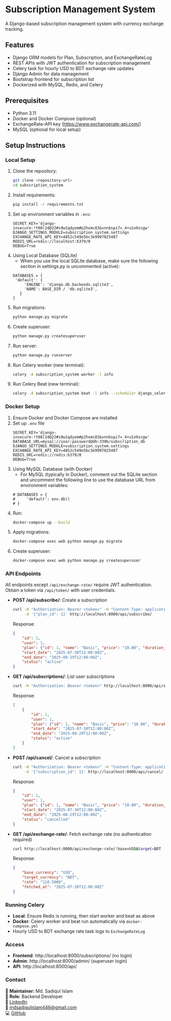 # Subscription Management System

A Django-based subscription management system with currency exchange tracking.

## Features
- Django ORM models for Plan, Subscription, and ExchangeRateLog
- REST APIs with JWT authentication for subscription management
- Celery task for hourly USD to BDT exchange rate updates
- Django Admin for data management
- Bootstrap frontend for subscription list
- Dockerized with MySQL, Redis, and Celery

## Prerequisites
- Python 3.11
- Docker and Docker Compose (optional)
- ExchangeRate-API key (https://www.exchangerate-api.com/)
- MySQL (optional for local setup)

## Setup Instructions

### Local Setup
1. Clone the repository:
   ```bash
   git clone <repository-url>
   cd subscription_system
   ```
2. Install requirements:
   ```bash
   pip install -r requirements.txt
   ```
3. Set up environment variables in `.env`:
   ```
   SECRET_KEY='django-insecure-!t08(2d@22#s9w1qdyom#p2hxmc83&vnnbspi7=_4+u1o9zcgw'
   DJANGO_SETTINGS_MODULE=subscription_system.settings
   EXCHANGE_RATE_API_KEY=4852c549e5bc3e9997825487
   REDIS_URL=redis://localhost:6379/0
   DEBUG=True
   ```
4. Using Local Database (SQLite)
   - When you use the local SQLite database, make sure the following section in settings.py is uncommented (active):
   ```
   DATABASES = {
    'default': {
        'ENGINE': 'django.db.backends.sqlite3',
        'NAME': BASE_DIR / 'db.sqlite3',
      }
   }
   ```
5. Run migrations:
   ```bash
   python manage.py migrate
   ```
6. Create superuser:
   ```bash
   python manage.py createsuperuser
   ```
7. Run server:
   ```bash
   python manage.py runserver
   ```
8. Run Celery worker (new terminal):
   ```bash
   celery -A subscription_system worker -l info
   ```
9. Run Celery Beat (new terminal):
   ```bash
   celery -A subscription_system beat -l info --scheduler django_celery_beat.schedulers:DatabaseScheduler
   ```

### Docker Setup
1. Ensure Docker and Docker Compose are installed
2. Set up `.env` file
   ```
   SECRET_KEY='django-insecure-!t08(2d@22#s9w1qdyom#p2hxmc83&vnnbspi7=_4+u1o9zcgw'
   DATABASE_URL=mysql://user:password@db:3306/subscription_db
   DJANGO_SETTINGS_MODULE=subscription_system.settings
   EXCHANGE_RATE_API_KEY=4852c549e5bc3e9997825487
   REDIS_URL=redis://redis:6379/0
   DEBUG=True
   ```
3. Using MySQL Database (with Docker)
   - For MySQL (typically in Docker), comment out the SQLite section and uncomment the following line to use the database URL from environment variables:
   ```
   # DATABASES = {
   #     'default': env.db()
   # }

   ```
4. Run:
   ```bash
   docker-compose up --build
   ```
5. Apply migrations:
   ```bash
   docker-compose exec web python manage.py migrate
   ```
6. Create superuser:
   ```bash
   docker-compose exec web python manage.py createsuperuser
   ```

### API Endpoints
All endpoints except `/api/exchange-rate/` require JWT authentication. Obtain a token via `/api/token/` with user credentials.

- **POST /api/subscribe/**: Create a subscription
  ```bash
  curl -H "Authorization: Bearer <token>" -H "Content-Type: application/json" \
       -d '{"plan_id": 1}' http://localhost:8000/api/subscribe/
  ```
  Response:
  ```json
  {
      "id": 1,
      "user": 1,
      "plan": {"id": 1, "name": "Basic", "price": "10.00", "duration_days": 30},
      "start_date": "2025-07-30T12:00:00Z",
      "end_date": "2025-08-29T12:00:00Z",
      "status": "active"
  }
  ```

- **GET /api/subscriptions/**: List user subscriptions
  ```bash
  curl -H "Authorization: Bearer <token>" http://localhost:8000/api/subscriptions/
  ```
  Response:
  ```json
  [
      {
          "id": 1,
          "user": 1,
          "plan": {"id": 1, "name": "Basic", "price": "10.00", "duration_days": 30},
          "start_date": "2025-07-30T12:00:00Z",
          "end_date": "2025-08-29T12:00:00Z",
          "status": "active"
      }
  ]
  ```

- **POST /api/cancel/**: Cancel a subscription
  ```bash
  curl -H "Authorization: Bearer <token>" -H "Content-Type: application/json" \
       -d '{"subscription_id": 1}' http://localhost:8000/api/cancel/
  ```
  Response:
  ```json
  {
      "id": 1,
      "user": 1,
      "plan": {"id": 1, "name": "Basic", "price": "10.00", "duration_days": 30},
      "start_date": "2025-07-30T12:00:00Z",
      "end_date": "2025-08-29T12:00:00Z",
      "status": "cancelled"
  }
  ```

- **GET /api/exchange-rate/**: Fetch exchange rate (no authentication required)
  ```bash
  curl http://localhost:8000/api/exchange-rate/?base=USD&target=BDT
  ```
  Response:
  ```json
  {
      "base_currency": "USD",
      "target_currency": "BDT",
      "rate": "110.5000",
      "fetched_at": "2025-07-30T12:00:00Z"
  }
  ```

### Running Celery
- **Local**: Ensure Redis is running, then start worker and beat as above
- **Docker**: Celery worker and beat run automatically via `docker-compose.yml`
- Hourly USD to BDT exchange rate task logs to `ExchangeRateLog`

### Access
- **Frontend**: http://localhost:8000/subscriptions/ (no login)
- **Admin**: http://localhost:8000/admin/ (superuser login)
- **API**: http://localhost:8000/api/

### Contact
📌 **Maintainer:** Md. Sadiqul Islam  
💼 **Role:** Backend Developer  
🔗 [LinkedIn](https://www.linkedin.com/in/swesadiqul/)  
📧 [mdsadiqulislam446@gmail.com](mailto:mdsadiqulislam446@gmail.com)  
💻 [GitHub](https://github.com/swesadiqul)
